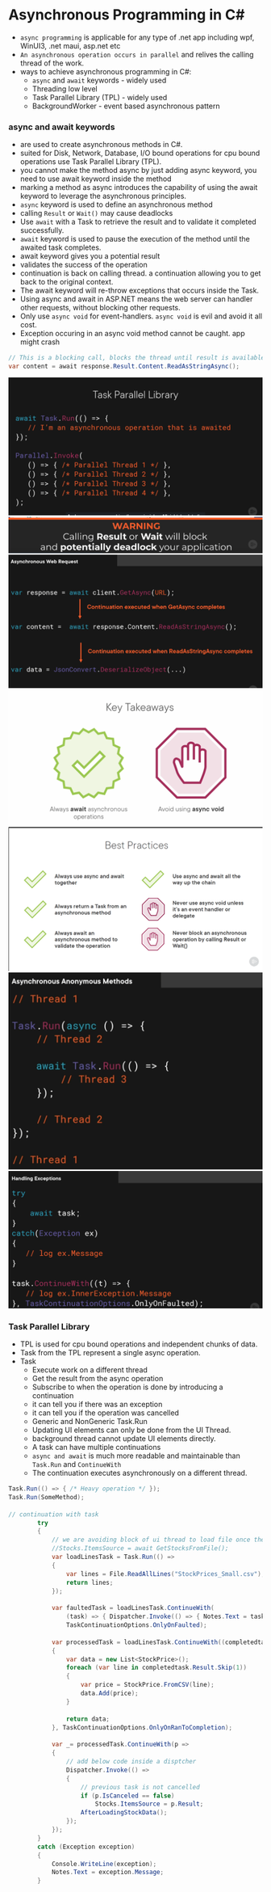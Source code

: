 Asynchronous Programming in C#
==============================
- `async programming` is applicable for any type of .net app including wpf, WinUI3, .net maui, asp.net etc
- `An asynchronous operation occurs in parallel` and relives the calling thread of the work.
- ways to achieve asynchronous programming in C#:
  - `async` and `await` keywords - widely used
  - Threading low level 
  - Task Parallel Library (TPL) - widely used
  - BackgroundWorker - event based asynchronous pattern
### async and await keywords 
  - are used to create asynchronous methods in C#.
  - suited for Disk, Network, Database, I/O bound operations for cpu bound operations use Task Parallel Library (TPL).
  - you cannot make the method async by just adding async keyword, you need to use await keyword inside the method
  - marking a method as async introduces the capability of using the await keyword to leverage the asynchronous principles.
  - `async` keyword is used to define an asynchronous method
  - calling `Result` or `Wait()` may cause deadlocks
  - Use `await` with a Task to retrieve the result and to validate it completed successfully.
  - `await` keyword is used to pause the execution of the method until the awaited task completes.
  - await keyword gives you a potential result
  - validates the success of the operation
  - continuation is back on calling thread. a continuation allowing you to get back to the original context.
  - The await keyword will re-throw exceptions that occurs inside the Task.
  - Using async and await in ASP.NET means the web server can handler other requests, without blocking other requests.
  - Only use `async void` for event-handlers. `async void` is evil and avoid it all cost.
  - Exception occuring in an async void method cannot be caught. app might crash

```csharp
// This is a blocking call, blocks the thread until result is available.
var content = await response.Result.Content.ReadAsStringAsync();
```

![Alt Text](../docs/AsyncProgramming_1.png)
![Alt Text](../docs/AsyncProgramming_2.png)
![Alt Text](../docs/AsyncProgramming_3.png)
![Alt Text](../docs/AsyncProgramming_4.png)
![Alt Text](../docs/AsyncProgramming_5.png)
![Alt Text](../docs/AsyncProgramming_6.png)
![Alt Text](../docs/AsyncProgramming_7.png)


### Task Parallel Library
- TPL is used for cpu bound operations and independent chunks of data. 
- Task from the TPL represent a single async operation.
- Task
  - Execute work on a different thread
  - Get the result from the async operation
  - Subscribe to when the operation is done by introducing a continuation
  - it can tell you if there was an exception
  - it can tell you if the operation was cancelled
  - Generic and NonGeneric Task.Run
  - Updating UI elements can only be done from the UI Thread.
  - background thread cannot update UI elements directly.
  - A task can have multiple continuations
  - `async and await` is much more readable and maintainable than `Task.Run` and `ContinueWith`
  - The continuation executes asynchronously on a different thread.

```csharp
Task.Run(() => { /* Heavy operation */ });
Task.Run(SomeMethod);

// continuation with task
        try
        {
            // we are avoiding block of ui thread to load file once the file is loaded we will update the ui
            //Stocks.ItemsSource = await GetStocksFromFile();
            var loadLinesTask = Task.Run(() =>
            {
                var lines = File.ReadAllLines("StockPrices_Small.csv");
                return lines;
            });

            var faultedTask = loadLinesTask.ContinueWith(
                (task) => { Dispatcher.Invoke(() => { Notes.Text = task?.Exception?.InnerException?.Message; }); },
                TaskContinuationOptions.OnlyOnFaulted);

            var processedTask = loadLinesTask.ContinueWith((completedtask) =>
            {
                var data = new List<StockPrice>();
                foreach (var line in completedtask.Result.Skip(1))
                {
                    var price = StockPrice.FromCSV(line);
                    data.Add(price);
                }

                return data;
            }, TaskContinuationOptions.OnlyOnRanToCompletion);

            var _= processedTask.ContinueWith(p =>
            {
                // add below code inside a disptcher
                Dispatcher.Invoke(() =>
                {
                    // previous task is not cancelled
                    if (p.IsCanceled == false)
                        Stocks.ItemsSource = p.Result;
                    AfterLoadingStockData();
                });
            });
        }
        catch (Exception exception)
        {
            Console.WriteLine(exception);
            Notes.Text = exception.Message;
        }
```